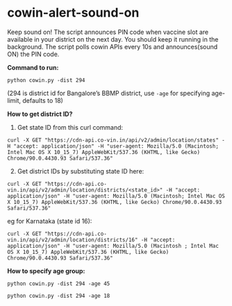 # cowin-alert-sound-on

Keep sound on! The script announces PIN code when vaccine slot are available in your district on the next day.
You should keep it running in the background. The script polls cowin APIs every 10s and announces(sound ON) the PIN code. 

**Command to run:**

```python cowin.py -dist 294```

(294 is district id for Bangalore’s BBMP district, use `-age` for specifying age-limit, defaults to 18)

**How to get district ID?**

1. Get state ID from this curl command:

```curl -X GET "https://cdn-api.co-vin.in/api/v2/admin/location/states" -H "accept: application/json" -H "user-agent: Mozilla/5.0 (Macintosh; Intel Mac OS X 10_15_7) AppleWebKit/537.36 (KHTML, like Gecko) Chrome/90.0.4430.93 Safari/537.36"```

2. Get district IDs by substituting state ID here:

```curl -X GET "https://cdn-api.co-vin.in/api/v2/admin/location/districts/<state_id>" -H "accept: application/json" -H "user-agent: Mozilla/5.0 (Macintosh; Intel Mac OS X 10_15_7) AppleWebKit/537.36 (KHTML, like Gecko) Chrome/90.0.4430.93 Safari/537.36"```

eg for Karnataka (state id 16):

```curl -X GET "https://cdn-api.co-vin.in/api/v2/admin/location/districts/16" -H "accept: application/json" -H "user-agent: Mozilla/5.0 (Macintosh ; Intel Mac OS X 10_15_7) AppleWebKit/537.36 (KHTML, like Gecko) Chrome/90.0.4430.93 Safari/537.36"```



**How to specify age group:**

```python cowin.py -dist 294 -age 45```

```python cowin.py -dist 294 -age 18```
